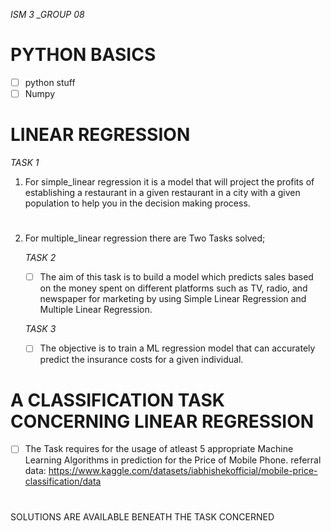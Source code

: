 *ISM 3 _GROUP 08*

# PYTHON BASICS
  - [ ] python stuff
  - [ ] Numpy
# LINEAR REGRESSION 

   *TASK 1*
1. For simple_linear regression it is a model that will project the profits of establishing a restaurant in a given restaurant in a city with a given population to help you in the decision making process.
#
2. For multiple_linear regression there are Two Tasks solved;
   
   *TASK 2*
    - [ ] The aim of this task is to build a model which predicts sales based on the money spent on different platforms such as TV, radio, and newspaper for marketing by using  Simple Linear Regression and Multiple Linear Regression.
          
   *TASK 3*
    - [ ] The objective is to train a ML regression model that can accurately predict the insurance costs for a given individual.
  # A CLASSIFICATION TASK CONCERNING LINEAR REGRESSION
  - [ ] The Task requires for the usage of atleast 5 appropriate Machine Learning Algorithms in prediction for the Price of Mobile Phone.
        referral data: https://www.kaggle.com/datasets/iabhishekofficial/mobile-price-classification/data
#
SOLUTIONS ARE AVAILABLE BENEATH THE TASK CONCERNED
#

